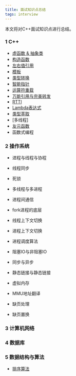 ```yaml
---
title: 面试知识点总结
tags: interview
---
```



本文将对C++面试知识点进行总结。

<!--more-->

### 1 C++

+ [虚函数 & 抽象类](https://cafory.github.io/2022/08/22/cpp-virtual.html) 
+ [构造函数](https://cafory.github.io/2022/08/22/cpp-construct-function.html) 
+ [左右值引用](https://cafory.github.io/2022/08/22/cpp-lv-rv.html) 
+ [模板](https://cafory.github.io/2022/08/22/cpp-template.html)  
+ [类型转换](https://cafory.github.io/2022/08/22/cpp-type-cast.html)  
+ [智能指针](https://cafory.github.io/2022/08/22/cpp-smart-pointer.html)  
+ [运算符重载](https://cafory.github.io/2022/08/22/cpp-virtual.html)  
+ [万能引用与完美转发](https://cafory.github.io/2022/08/23/cpp-move-and-forward.html)  
+ [RTTI](https://cafory.github.io/2022/08/25/cpp-RTTI.html)  
+ [Lambda表达式](https://cafory.github.io/2022/08/29/cpp-lambda.html) 
+ [类型萃取](https://cafory.github.io/2022/08/29/cpp-type-traits.html) 
+ [多线程]
+ [友元函数](https://cafory.github.io/2022/08/29/cpp-friend.html) 
+ 函数式编程

### 2 操作系统

+ 进程与线程与协程

+ 线程同步

+ 死锁

+ 多线程与多进程

+ 进程间通信

+ fork进程的底层

+ 线程上下文切换

+ 进程上下文切换

+ 进程调度算法

+ 阻塞IO与非阻塞IO

+ 同步与异步

+ 静态链接与静态链接

+ 虚拟内存

+ MMU地址翻译

+ 缺页处理

+ 缺页置换



### 3 计算机网络


### 4 数据库

### 5 数据结构与算法

+ [排序算法](https://cafory.github.io/2022/08/24/algorithm-sort.html)